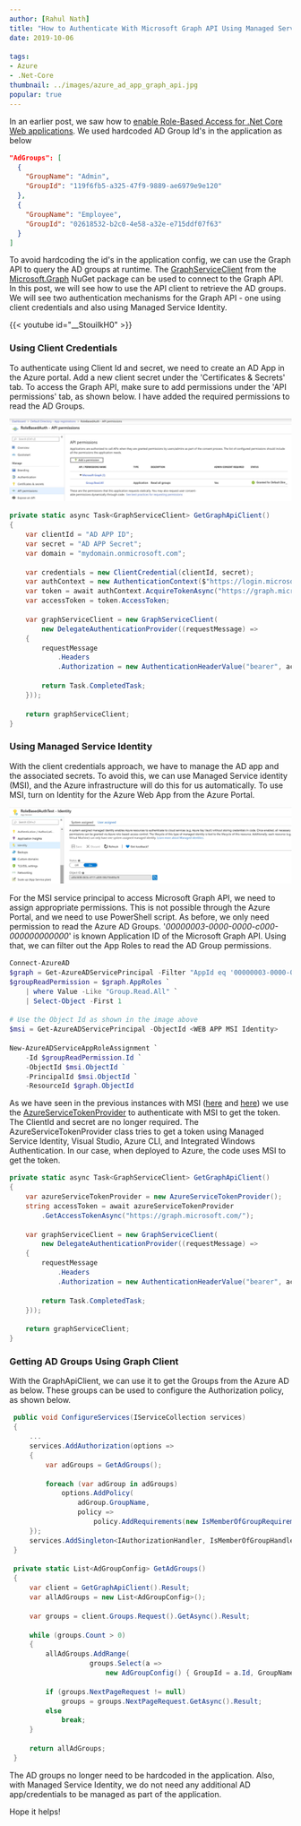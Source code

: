```yaml
---
author: [Rahul Nath]
title: "How to Authenticate With Microsoft Graph API Using Managed Service Identity"
date: 2019-10-06
  
tags:
- Azure
- .Net-Core
thumbnail: ../images/azure_ad_app_graph_api.jpg
popular: true
---
```


In an earlier post, we saw how to [enable Role-Based Access for .Net Core Web applications](https://www.rahulpnath.com/blog/dot-net-core-api-and-azure-ad-groups-based-access/). We used hardcoded AD Group Id's in the application as below

``` json
"AdGroups": [
  {
    "GroupName": "Admin",
    "GroupId": "119f6fb5-a325-47f9-9889-ae6979e9e120"
  },
  {
    "GroupName": "Employee",
    "GroupId": "02618532-b2c0-4e58-a32e-e715ddf07f63"
  }
]
```

To avoid hardcoding the id's in the application config, we can use the Graph API to query the AD groups at runtime. The [GraphServiceClient](https://github.com/microsoftgraph/msgraph-sdk-dotnet) from the [Microsoft.Graph](https://www.nuget.org/packages/Microsoft.Graph) NuGet package can be used to connect to the Graph API. In this post, we will see how to use the API client to retrieve the AD groups. We will see two authentication mechanisms for the Graph API - one using client credentials and also using Managed Service Identity.

{{< youtube id="__StouilkH0" >}}
<br /> 

### Using Client Credentials

To authenticate using Client Id and secret, we need to create an AD App in the Azure portal. Add a new client secret under the 'Certificates & Secrets' tab. To access the Graph API, make sure to add permissions under the 'API permissions' tab, as shown below. I have added the required permissions to read the AD Groups.

![](../images/azure_ad_app_graph_api.jpg)

``` csharp
private static async Task<GraphServiceClient> GetGraphApiClient()
{
    var clientId = "AD APP ID";
    var secret = "AD APP Secret";
    var domain = "mydomain.onmicrosoft.com";

    var credentials = new ClientCredential(clientId, secret);
    var authContext = new AuthenticationContext($"https://login.microsoftonline.com/{domain}/");
    var token = await authContext.AcquireTokenAsync("https://graph.microsoft.com/", credentials);
    var accessToken = token.AccessToken;

    var graphServiceClient = new GraphServiceClient(
        new DelegateAuthenticationProvider((requestMessage) =>
    {
        requestMessage
            .Headers
            .Authorization = new AuthenticationHeaderValue("bearer", accessToken);

        return Task.CompletedTask;
    }));

    return graphServiceClient;
}

```

### Using Managed Service Identity

With the client credentials approach, we have to manage the AD app and the associated secrets. To avoid this, we can use Managed Service identity (MSI), and the Azure infrastructure will do this for us automatically. To use MSI, turn on Identity for the Azure Web App from the Azure Portal.

![](../images/msi_azure_graph_api.jpg)

For the MSI service principal to access Microsoft Graph API, we need to assign appropriate permissions. This is not possible through the Azure Portal, and we need to use PowerShell script. As before, we only need permission to read the Azure AD Groups. '*00000003-0000-0000-c000-000000000000*' is known Application ID of the Microsoft Graph API. Using that, we can filter out the App Roles to read the AD Group permissions. 

``` powershell
Connect-AzureAD
$graph = Get-AzureADServicePrincipal -Filter "AppId eq '00000003-0000-0000-c000-000000000000'"
$groupReadPermission = $graph.AppRoles `
    | where Value -Like "Group.Read.All" `
    | Select-Object -First 1

# Use the Object Id as shown in the image above
$msi = Get-AzureADServicePrincipal -ObjectId <WEB APP MSI Identity>

New-AzureADServiceAppRoleAssignment `
    -Id $groupReadPermission.Id `
    -ObjectId $msi.ObjectId ` 
    -PrincipalId $msi.ObjectId `
    -ResourceId $graph.ObjectId
```

As we have seen in the previous instances with MSI ([here](https://www.rahulpnath.com/blog/how-to-authenticate-azure-function-with-azure-web-app-using-managed-service-identity/) and [here](https://www.rahulpnath.com/blog/authenticating-with-azure-key-vault-using-managed-service-identity/)) we use the [AzureServiceTokenProvider](https://github.com/Azure/azure-sdk-for-net/blob/ddda7cb74b979f03bb03e240c06c924914ee8bdd/src/SdkCommon/AppAuthentication/Azure.Services.AppAuthentication/AzureServiceTokenProvider.cs) to authenticate with MSI to get the token. The ClientId and secret are no longer required. The AzureServiceTokenProvider class tries to get a token using Managed Service Identity, Visual Studio, Azure CLI, and Integrated Windows Authentication. In our case, when deployed to Azure, the code uses MSI to get the token.

``` csharp
private static async Task<GraphServiceClient> GetGraphApiClient()
{
    var azureServiceTokenProvider = new AzureServiceTokenProvider();
    string accessToken = await azureServiceTokenProvider
        .GetAccessTokenAsync("https://graph.microsoft.com/");

    var graphServiceClient = new GraphServiceClient(
        new DelegateAuthenticationProvider((requestMessage) =>
    {
        requestMessage
            .Headers
            .Authorization = new AuthenticationHeaderValue("bearer", accessToken);

        return Task.CompletedTask;
    }));

    return graphServiceClient;
}
```

### Getting AD Groups Using Graph Client

With the GraphApiClient, we can use it to get the Groups from the Azure AD as below. These groups can be used to configure the Authorization policy, as shown below. 

``` csharp
 public void ConfigureServices(IServiceCollection services)
 {
     ...
     services.AddAuthorization(options =>
     {
         var adGroups = GetAdGroups();

         foreach (var adGroup in adGroups)
             options.AddPolicy(
                 adGroup.GroupName,
                 policy =>
                     policy.AddRequirements(new IsMemberOfGroupRequirement(adGroup.GroupName, adGroup.GroupId)));
     });
     services.AddSingleton<IAuthorizationHandler, IsMemberOfGroupHandler>();
 }

 private static List<AdGroupConfig> GetAdGroups()
 {
     var client = GetGraphApiClient().Result;
     var allAdGroups = new List<AdGroupConfig>();

     var groups = client.Groups.Request().GetAsync().Result;

     while (groups.Count > 0)
     {
         allAdGroups.AddRange(
                    groups.Select(a => 
                        new AdGroupConfig() { GroupId = a.Id, GroupName = a.DisplayName }));

         if (groups.NextPageRequest != null)
             groups = groups.NextPageRequest.GetAsync().Result;
         else
             break;
     }

     return allAdGroups;
 }
```

The AD groups no longer need to be hardcoded in the application. Also, with Managed Service Identity, we do not need any additional AD app/credentials to be managed as part of the application. 

Hope it helps!